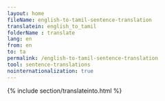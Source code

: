 ```yaml
---
layout: home
fileName: english-to-tamil-sentence-translation
translatein: english_to_tamil
folderName : translate
lang: en
from: en
to: ta
permalink: /english-to-tamil-sentence-translation
tool: sentence-translations
nointernationalization: true
---
```

{% include section/translateinto.html %}

